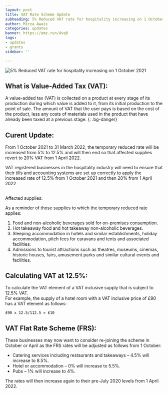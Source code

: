 ```yaml
---
layout: post
title: VAT Rate Scheme Update
subheading: 5% Reduced VAT rate for hospitality increasing on 1 October 2021
author: Mirza Awais
categories: updates
banner: https://amz.run/4vq8
tags:
- updates
- grants
sidebar: ''

---
```

![5% Reduced VAT rate for hospitality increasing on 1 October 2021](https://i.ibb.co/4RxMF0L/VAT-RED-BLOG.png "VAT Rate Scheme Update ")

## What is Value-Added Tax (VAT):

A value-added tax (VAT) is collected on a product at every stage of its production during which value is added to it, from its initial production to the point of sale. The amount of VAT that the user pays is based on the cost of the product, less any costs of materials used in the product that have already been taxed at a previous stage.
{: .bg-danger}

## Curent Update:

From 1 October 2021 to 31 March 2022, the temporary reduced rate will be increased from 5% to 12.5% and will then end so that affected supplies revert to 20% VAT from 1 April 2022.

VAT registered businesses in the hospitality industry will need to ensure that their tills and accounting systems are set up correctly to apply the increased rate of 12.5% from 1 October 2021 and then 20% from 1 April 2022

## 

Affected supplies:

As a reminder of those supplies to which the temporary reduced rate applies:

1. Food and non-alcoholic beverages sold for on-premises consumption.
2. Hot takeaway food and hot takeaway non-alcoholic beverages.
3. Sleeping accommodation in hotels and similar establishments, holiday accommodation, pitch fees for caravans and tents and associated facilities.
4. Admissions to tourist attractions such as theatres, museums, cinemas, historic houses, fairs, amusement parks and similar cultural events and facilities.

## Calculating VAT at 12.5%:

To calculate the VAT element of a VAT inclusive supply that is subject to 12.5% VAT.  
For example, the supply of a hotel room with a VAT inclusive price of £90 has a VAT element as follows:

    £90 x 12.5/112.5 = £10

## VAT Flat Rate Scheme (FRS):

These businesses may now want to consider re-joining the scheme in October or April as the FRS rates will be adjusted as follows from 1 October:

* Catering services including restaurants and takeaways – 4.5% will increase to 8.5%.
* Hotel or accommodation – 0% will increase to 5.5%.
* Pubs – 1% will increase to 4%.

The rates will then increase again to their pre-July 2020 levels from 1 April 2022.